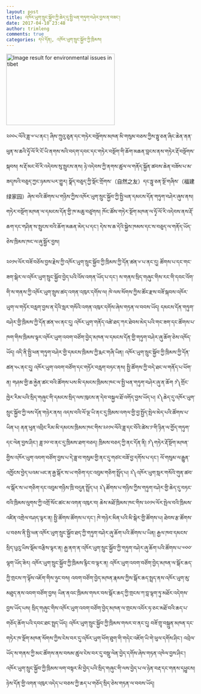 ```yaml
---
layout: post
title: འཁོར་ཡུག་སྲུང་སྐྱོབ་ཀྱི་ཆེད་དུ་སྤྱི་ཕན་གཏུག་བཤེར་བྱས་ན་བཟང་།
date: 2017-04-10 23:48
author: trimleng
comments: true
categories: དཔེ་དོན།, འཁོར་ཡུག་སྲུང་སྐྱོབ་ཀྱི་ཁྲིམས།
---
```

<img class="alignleft" src="https://freetibet.org/files/styles/half_width_desktop/public/landgrabprotestngaba.jpg?itok=LjVLK4hB&amp;timestamp=1442940571" alt="Image result for environmental issues in tibet" width="289" height="190" />
<p style="text-align: left;"><span style="font-weight: 400;">༢༠༠༨་ལོའི་ཟླ་༧་པ་ནང་། ཞིས་ཀྲུའུ་ཅུན་དང་གཏེར་བསྔོགས་མཁན་མི་གསུམ་བཅས་ཀྱིས་ཧྥུ་ཅན་ཞིང་ཆེན་ནན་ཕུན་ས་ཆའི་ཧྭོ་ལོ་རི་ངོ་ཡི་ནགས་སའི་བདག་དབང་དང་གཏེར་བསྔོག་གི་ཆོག་མཆན་བླངས་ནས་གཏེར་རྡོ་བསྔོགས་སྐབས། ས་རྡོ་མང་བོ་རི་འདེབས་སུ་སྤུངས་ནས། ཉེ་འདེབས་ཀྱི་ནགས་ཚུལ་ལ་གནོད་སྐྱོན་ཚབས་ཆེན་བཟོས་པ་མ་ཟད།<!--more-->སའི་བཅུད་ཀྱང་ཉམས་པར་གྱུར། </span><span style="font-weight: 400;">སྣོད་བཅུད་ཀྱི་སྡོང་གྲོགས་（自然之友）དང་ཧྥུ་ཅན་སྔོ་གཞིས་（福建绿家园）ཞེས་བའི་ཚོགས་པ་གཉིས་ཀྱིས་འཁོར་ཡུག་སྲུང་སྐྱོབ་ཀྱི་སྤྱི་ཕན་དམངས་དོན་གཏུག་བཤེར་ཞུས་ནས། གཏེར་བསྔོག་མཁན་ལ་དམངས་དོན་གྱི་ཁ་མཆུ་བཙུགས། ཁོང་ཚོས་གཏེར་སྔོག་མཁན་ལ་ཧྭོ་ལོ་རི་འདེབས་ནས་རྡོ་ཆག་དང་གཤིན་ས་</span><span style="font-weight: 400;">སྤུངས་བའི་ཆོག་མཆན་མེད་པ་དང་། དེས་ས་ཆ་དེའི་སྐྱེས་ཁམས་དང་ས་བཅུད་ལ་གནོད་ཡོད་ཅེས་ཁྲིམས་ཁང་ལ་ཞུ་སྦྱོར་བྱས། </span></p>
<p style="text-align: left;">༢༠༡༥་ལོར་བཟོ་བཅོས་བྱས་རྗེས་ཀྱི་འཁོར་ཡུག་སྲུང་སྐྱོབ་ཀྱི་ཁྲིམས་ཀྱི་དོན་ཚན་༦་པ་ནང་དུ། ཚོགས་པ་དང་གང་ཟག་སྒེར་ལ་འཁོར་ཡུག་སྲུང་སྐྱོབ་བྱེད་པའི་འོས་འགན་ཡོད་པ་དང་། ས་གནས་སྲིད་གཞུང་གིས་རང་གི་དབང་འོག་གི་ས་གནས་ཀྱི་འཁོར་ཡུག་སྤུས་ཚད་འགན་འཁུར་དགོས་ལ། ཁེ་ལས་སོགས་ཀྱིས་ཚོང་རྫས་བཟོ་སྐབས་འཁོར་ཡུག་ལ་གཏོར་བརླག་བྱས་ན་དེའི་སླར་གསོའི་འགན་འཁུར་དགོས་ཞེས་གཏན་ལ་བབས་ཡོད། དམངས་དོན་གཏུག་བཤེར་གྱི་ཁྲིམས་ཀྱི་དོན་ཚན་༥༥་ནང་དུ། འཁོར་ཡུག་གནོད་འཚེ་ཐད་ཀར་ཐེབས་མེད་པའི་གང་ཟག་དང་ཚོགས་པ་ཁག་གིས་ཁྲིམས་ལྟར་འཁོར་ཡུག་འབག་བཙོག་བྱེད་མཁན་ལ་དམངས་དོན་གྱི་གཏུག་བཤེར་ཞུ་ཆོག་ཅེས་འཁོད་ཡོད། འདི་ནི་སྤྱི་ཕན་གཏུག་བཤེར་གྱི་དམངས་ཁྲིམས་ཀྱི་རྨང་གཞི་ཡིན། འཁོར་ཡུག་སྲུང་སྐྱོབ་ཀྱི་ཁྲིམས་ཀྱི་དོན་ཚན་༥༨་ནང་དུ། འཁོར་ཡུག་འབག་བཙོག་དང་གཏོར་བརླག་བཏང་ནས། སྤྱི་ཚོགས་ཀྱི་བདེ་ཐང་ལ་གནོད་པ་ཕོག་ན། གཤམ་གྱི་ཆ་རྐྱེན་ཚང་བའི་ཚོགས་པས་མི་དམངས་ཁྲིམས་ཁང་ལ་སྤྱི་ཕན་གཏུག་བཤེར་ཞུ་ན་ཆོག ༡༽གྲོང་ཁྱེར་རིམ་པའི་སྲིད་གཞུང་གི་དམངས་སྲིད་ལས་ཁུངས་ན་དེབ་བསྐྱལ་ཐོ་འགོད་བྱས་ཡོད་པ། ༢༽ཆེད་དུ་འཁོར་ཡུག་སྲུང་སྐྱོབ་ཀྱི་ལས་དོན་གཉེར་ནས། འདས་བའི་ལོ་ལྔ་ཡི་ནང་དུ་ཁྲིམས་འགལ་གྱི་བྱ་སྤྱོད་སྤེལ་མེད་པའི་ཚོགས་པ་ཡིན་པ། ནན་ཕུན་འབྲིང་རིམ་མི་དམངས་ཁྲིམས་ཁང་གིས་༢༠༡༥་ལོའི་ཟླ་དང་བོའི་ཚེས་༡་གི་ཉིན་ལ་གྱོད་གཏུག་དང་ལེན་བྱས་ཤིང་། ཟླ་༡༠་བ་ནང་དུ་ཁྲིམས་ཐག་བཅད། ཁྲིམས་བཅད་ཀྱི་ནང་དོན་ནི། ༡༽གཏེར་རྡོ་སྔོག་མཁན་གྱིས་འཁོར་ཡུག་འབག་བཙོག་བྱས་པ་དེ་ཟླ་བ་གསུམ་གྱི་ནང་དུ་གཙང་བཟོ་བྱ་དགོས་པ་དང་། ལོ་གསུམ་ལ་རྒྱུན་འཁྱོངས་བྱེད་པའམ་ཡང་ན་རྒྱ་སྒོར་ས་ཡ་གཅིག་དང་འབུམ་གཅིག་སྤྲོད་པ། ༢༽འཁོར་ཡུག་སླར་གསོའི་གུན་ཚབ་ལ་སྒོར་ས་ཡ་གཅིག་དང་འབུམ་གཉིས་ཁྲི་བདུན་སྤྲོད་པ། ༣༽ཚོགས་པ་གཉིས་ཀྱིས་གཏུག་བཤེར་གྱི་ཆེད་དུ་བཏང་བའི་ཁྲིམས་ལུགས་ཀྱི་འགྲོ་སོང་ཚང་མ་འགན་འཁུར་བ། ཆེས་མཐོ་ཁྲིམས་ཁང་གིས་༢༠༡༥་ལོར་སྤེལ་བའི་ཁྲིམས་འཛིན་འགྲེལ་བཤད་ལྟར་ན། སྤྱི་ཚོགས་ཚོགས་པ་དང་། ཁེ་གཉེར་མིན་པའི་མི་སྒེར་གྱི་ཚོགས་པ། ཐེབས་རྩ་ཚོགས་པ་བཅས་ནི་སྤྱི་ཕན་འཁོར་ཡུག་སྲུང་སྐྱོབ་ཐད་ཀྱི་གཏུག་བཤེར་ཞུ་ཆོག་པའི་ཚོགས་པ་ཡིན། རྒྱལ་ཁབ་དམངས་སྲིད་པུའུ་ཡིས་སྡོམ་བརྩིས་ལྟར་ན། རྒྱ་ནག་ན་འཁོར་ཡུག་སྲུང་སྐྱོབ་ཀྱི་གཏུག་བཤེར་ཞུ་ཆོག་པའི་ཚོགས་པ་༧༠༠་ལྷག་ཡོད་ཟེར། འཁོར་ཡུག་སྲུང་སྐྱོབ་ཀྱི་ཁྲིམས་རྙིང་བ་ལྟར་ན། འཁོར་ཡུག་འབག་བཙོག་བྱེད་མཁན་ལ་སྒོར་ཆད་ཀྱི་གྲངས་ཀ་ལྟོས་འཇོག་གིས་ཉུང་བས། འབག་བཙོག་བྱེད་མཁན་རྣམས་ཀྱིས་སྒོར་ཆད་སྤྲད་ནས་འཁོར་ཡུག་མུ་མཐུད་ནས་འབག་བཙོག་བྱས། ཡིན་ནའང་ཁྲིམས་གསར་བས་སྒོར་ཆད་ཀྱི་གྲངས་ཀ་བླ་ལྷག་ཏུ་མཐོར་འདེགས་བྱས་ཡོད་པས། སྲིད་གཞུང་གིས་འཁོར་ཡུག་འབག་བཙོག་བྱེད་མཁན་ལ་གྲངས་འབོར་ཧ་ཅང་མཐོ་བའི་ཆད་པ་གཅོད་ཆོག་པའི་དབང་ཐང་སྤྲད་ཡོད། འཁོར་ཡུག་སྲུང་སྐྱོབ་ཀྱི་ཁྲིམས་གསར་བ་ནང་དུ། བཟོ་གྲྭ་བསྐྲུན་མཁན་དང་གཏེར་ཁ་སྔོག་མཁན་སོགས་ཀྱིས་ངེས་བར་དུ་འཁོར་ཡུག་ཕོག་ཐུག་གི་གདེང་འཇོག་ཡི་གེ་ཕུལ་དགོས་ཤིང་། འབྲེལ་ཡོད་ས་གནས་ཀྱི་མང་ཚོགས་ནས་བསམ་ཚུལ་ངེས་བར་དུ་བསྡུ་ལེན་བྱེད་དགོས་ཞེས་གཏན་འཁེལ་བྱས་ཤིང་། འཁོར་ཡུག་སྲུང་སྐྱོབ་ཀྱི་ཁྲིམས་ལག་བསྟར་མི་བྱེད་པའི་སྲིད་གཞུང་གི་ལས་བྱེད་པ་ལ་ཉེན་བརྡ་དང་གནས་དཕྱུངས། ཉེས་དོན་གྱི་འགན་འཁུར་འདེད་པ་བཅས་ཀྱི་ཆད་པ་གཅོད་སྲིད་ཅེས་གཏན་ལ་བབས་ཡོད།</p>
